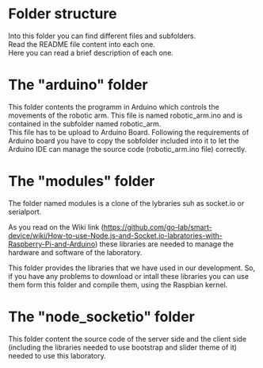 Folder structure
================
Into this folder you can find different files and subfolders. <br>
Read the README file content into each one.<br>
Here you can read a brief description of each one.<br>

The "arduino" folder
====================
This folder contents the programm in Arduino which controls the movements of the robotic arm. This file is named robotic_arm.ino and is contained in the subfolder named robotic_arm.
<br>
This file has to be upload to Arduino Board. Following the requirements of Arduino board you have to copy the sobfolder included into it to let the Arduino IDE can manage the source code (robotic_arm.ino file) correctly.<br>

The "modules" folder
====================
The folder named modules is a clone of the lybraries suh as socket.io or serialport.<br>

As you read on the Wiki link (https://github.com/go-lab/smart-device/wiki/How-to-use-Node.js-and-Socket.io-labratories-with-Raspberry-Pi-and-Arduino) these libraries are needed to manage the hardware and software of the laboratory.<br>

This folder provides the libraries that we have used in our development. So, if you have any problems to download or intall these libraries you can use them form this folder and compile them, using the Raspbian kernel.<br>

The "node_socketio" folder
==========================
This folder content the source code of the server side and the client side (including the libraries needed to use bootstrap and slider theme of it) needed to use this laboratory.


